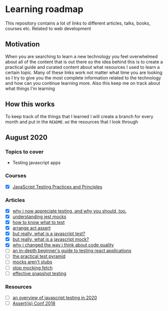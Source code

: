 # Learning roadmap

This repository contains a lot of links to different articles, talks, books, courses etc. Related to web development

## Motivation

When you are searching to learn a new technology you feel overwhelmed about all of the content that is out there so the idea behind this is to create a practical guide and curated content about what resources I used to learn a certain topic. Many of these links work not matter what time you are looking so I try to give you the most complete information related to the technology and how can you continue learning more. Also this keep me on track about what things I'm learning

## How this works

To keep track of the things that I learned I will create a branch for every month and put in the `README.md` the resources that I look through

## August 2020

### Topics to cover

- Testing javascript apps

### Courses

- [x] [JavaScript Testing Practices and Principles](https://frontendmasters.com/courses/testing-practices-principles/)

### Articles

- [x] [why i now appreciate testing, and why you should, too.](https://medium.freecodecamp.org/why-i-now-appreciate-testing-and-why-you-should-too-74d48c67ab72)
- [x] [understanding jest mocks](https://medium.com/@rickhanlonii/understanding-jest-mocks-f0046c68e53c)
- [x] [how to know what to test](https://kentcdodds.com/blog/how-to-know-what-to-test)
- [x] [arrange act assert](http://wiki.c2.com/?ArrangeActAssert)
- [x] [but really, what is a javascript test?](https://kentcdodds.com/blog/but-really-what-is-a-javascript-test)
- [x] [but really, what is a javascript mock?](https://kentcdodds.com/blog/but-really-what-is-a-javascript-mock)
- [x] [why i changed the way i think about code quality](https://medium.freecodecamp.org/why-i-changed-the-way-i-think-about-code-quality-88c5d8d57e68)
- [ ] [an in-depth beginner's guide to testing react applications](https://jkettmann.com/beginners-guide-to-testing-react/)
- [ ] [the practical test pyramid](https://martinfowler.com/articles/practical-test-pyramid.html)
- [ ] [mocks aren't stubs](https://martinfowler.com/articles/mocksArentStubs.html)
- [ ] [stop mocking fetch](https://kentcdodds.com/blog/stop-mocking-fetch)
- [ ] [effective snapshot testing](https://kentcdodds.com/blog/effective-snapshot-testing)

### Resources

- [ ] [an overview of javascript testing in 2020](https://medium.com/welldone-software/an-overview-of-javascript-testing-7ce7298b9870)
- [ ] [Assert(js) Conf 2018](https://www.youtube.com/playlist?list=PLZ66c9_z3umNSrKSb5cmpxdXZcIPNvKGw)

